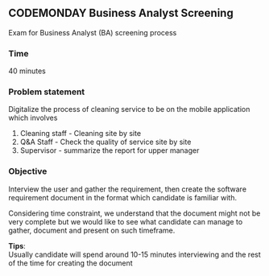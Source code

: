 ## CODEMONDAY Business Analyst Screening
Exam for Business Analyst (BA) screening process

### Time
40 minutes

### Problem statement
Digitalize the process of cleaning service to be on the mobile application which involves
1. Cleaning staff - Cleaning site by site
2. Q&A Staff - Check the quality of service site by site
3. Supervisor - summarize the report for upper manager

### Objective
Interview the user and gather the requirement, then create the software requirement document in the format which candidate is familiar with.

Considering time constraint, we understand that the document might not be very complete but we would like to see what candidate can manage to gather, document and present on such timeframe.

**Tips**: \
Usually candidate will spend around 10-15 minutes interviewing and the rest of the time for creating the document

